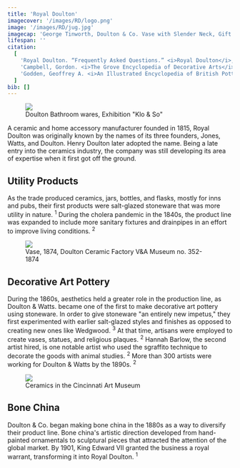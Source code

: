 ```yaml
---
title: 'Royal Doulton'
imagecover: '/images/RD/logo.png'
image: '/images/RD/jug.jpg'
imagecap: 'George Tinworth, Doulton & Co. Vase with Slender Neck, Gift of Edward Judd'
lifespan: ''
citation:
  [
    'Royal Doulton. “Frequently Asked Questions.” <i>Royal Doulton</i>, 2015, <a target="_blank" rel="noopener noreferrer" href="https://www.royaldoulton.com/en-us/customer-service/faq">www.royaldoulton.com/en-us/customer-service/faq</a>. Accessed 12 Mar. 2023.',
    'Campbell, Gordon. <i>The Grove Encyclopedia of Decorative Arts</i>. Oxford University Press, 2006.',
    'Godden, Geoffrey A. <i>An Illustrated Encyclopedia of British Pottery and Porcelain</i>. Harveys Books, 1992, p. 149.',
  ]
bib: []
---
```


<!-- @format -->

<figure className="fig-align-right">
  <img src="/images/RD/toilet.jpg" />
  <figcaption>Doulton Bathroom wares, Exhibition "Klo & So"</figcaption>
</figure>

A ceramic and home accessory manufacturer founded in 1815, Royal Doulton was originally known by the names of its three founders, Jones, Watts, and Doulton. Henry Doulton later adopted the name. Being a late entry into the ceramics industry, the company was still developing its area of expertise when it first got off the ground.

## Utility Products

As the trade produced ceramics, jars, bottles, and flasks, mostly for inns and pubs, their first products were salt-glazed stoneware that was more utility in nature. <sup>1</sup> During the cholera pandemic in the 1840s, the product line was expanded to include more sanitary fixtures and drainpipes in an effort to improve living conditions. <sup>2</sup>

<figure className="fig-align-left">
  <img src="/images/RD/Doulton.jpg" />
  <figcaption>Vase, 1874, Doulton Ceramic Factory V&A Museum no. 352-1874</figcaption>
</figure>

## Decorative Art Pottery

During the 1860s, aesthetics held a greater role in the production line, as Doulton & Watts. became one of the first to make decorative art pottery using stoneware. In order to give stoneware "an entirely new impetus," they first experimented with earlier salt-glazed styles and finishes as opposed to creating new ones like Wedgwood. <sup>3</sup> At that time, artisans were employed to create vases, statues, and religious plaques. <sup>2</sup> Hannah Barlow, the second artist hired, is one notable artist who used the sgraffito technique to decorate the goods with animal studies. <sup>2</sup> More than 300 artists were working for Doulton & Watts by the 1890s. <sup>2</sup>

<figure className="fig-align-right">
  <img src="/images/RD/bone.jpg" />
  <figcaption>Ceramics in the Cincinnati Art Museum</figcaption>
</figure>

## Bone China

Doulton & Co. began making bone china in the 1880s as a way to diversify their product line. Bone china's artistic direction developed from hand-painted ornamentals to sculptural pieces that attracted the attention of the global market. By 1901, King Edward VII granted the business a royal warrant, transforming it into Royal Doulton. <sup>1</sup>
